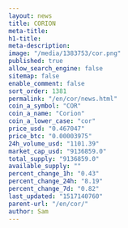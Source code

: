 ```yaml
---
layout: news
title: CORION
meta-title: 
h1-title: 
meta-description: 
image: "/media/1383753/cor.png"
published: true
allow_search_engine: false
sitemap: false
enable_comment: false
sort_order: 1381
permalink: "/en/cor/news.html"
coin_a_symbol: "COR"
coin_a_name: "Corion"
coin_a_lower_case: "cor"
price_usd: "0.467047"
price_btc: "0.00003975"
24h_volume_usd: "1101.39"
market_cap_usd: "9136859.0"
total_supply: "9136859.0"
available_supply: ""
percent_change_1h: "0.43"
percent_change_24h: "8.19"
percent_change_7d: "0.82"
last_updated: "1517140760"
parent-url: "/en/cor/"
author: Sam
---
```


